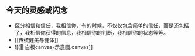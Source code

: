 ## 今天的灵感或闪念
- 区分相信和信任，我相信你，有的时候，不仅仅包含简单的信任，而是还包括了，我相信你获得的信息，我相信你的判断，我相信你的状态等等。
- [[传统健美与健体]]
- ![[🧩 白板canvas-示意图.canvas]]